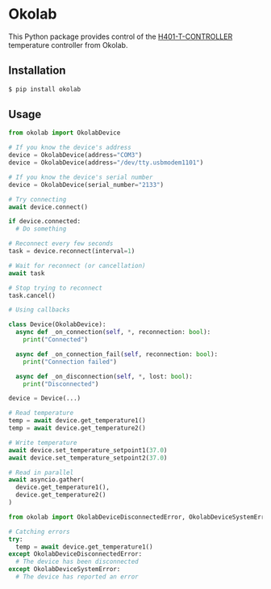 # Okolab

This Python package provides control of the [H401-T-CONTROLLER](https://www.oko-lab.com/27-ivf/191-controllers-2) temperature controller from Okolab.


## Installation

```sh
$ pip install okolab
```


## Usage

```py
from okolab import OkolabDevice

# If you know the device's address
device = OkolabDevice(address="COM3")
device = OkolabDevice(address="/dev/tty.usbmodem1101")

# If you know the device's serial number
device = OkolabDevice(serial_number="2133")
```

```py
# Try connecting
await device.connect()

if device.connected:
  # Do something
```

```py
# Reconnect every few seconds
task = device.reconnect(interval=1)

# Wait for reconnect (or cancellation)
await task

# Stop trying to reconnect
task.cancel()
```

```py
# Using callbacks

class Device(OkolabDevice):
  async def _on_connection(self, *, reconnection: bool):
    print("Connected")

  async def _on_connection_fail(self, reconnection: bool):
    print("Connection failed")

  async def _on_disconnection(self, *, lost: bool):
    print("Disconnected")

device = Device(...)
```

```py
# Read temperature
temp = await device.get_temperature1()
temp = await device.get_temperature2()

# Write temperature
await device.set_temperature_setpoint1(37.0)
await device.set_temperature_setpoint2(37.0)
```

```py
# Read in parallel
await asyncio.gather(
  device.get_temperature1(),
  device.get_temperature2()
)
```

```py
from okolab import OkolabDeviceDisconnectedError, OkolabDeviceSystemError

# Catching errors
try:
  temp = await device.get_temperature1()
except OkolabDeviceDisconnectedError:
  # The device has been disconnected
except OkolabDeviceSystemError:
  # The device has reported an error
```
